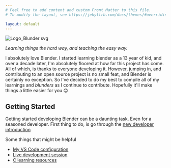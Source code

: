 ```yaml
---
# Feel free to add content and custom Front Matter to this file.
# To modify the layout, see https://jekyllrb.com/docs/themes/#overriding-theme-defaults

layout: default
---
```


![Logo_Blunder svg](https://user-images.githubusercontent.com/9646385/166270073-768c2449-2896-48ec-a6da-96df304b48ca.png)

_Learning things the hard way, and teaching the easy way._

I absolutely love Blender. I started learning blender as a 13 year of kid, and over a decade later, I'm absolutely floored at how far this project has come. All of which, is thanks to everyone developing it. However, jumping in, and contributing to an open source project is no small feat, and Blender is certainly no exception. So I've decided to do my best to compile all of my learnings and _blunders_ as I continue to contribute. Hopefully it'll make things a little easier for you 😊

## Getting Started

Getting started developing Blender can be a daunting task. Even for a seasoned developer. First thing to do, is go through the [new developer introduction](https://wiki.blender.org/wiki/Developer_Intro)

Some things that might be helpful

- [My VS Code configuration](https://gist.github.com/rupsis/55f7b182349924de4eb95e68735fca95)
- [Live development session](https://www.youtube.com/watch?v=P9yeMrtA_rY)
- [C learning resources](/_posts/2022-08-11-c-learning-resources.md)
